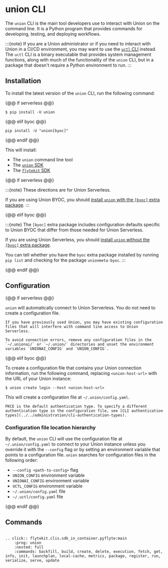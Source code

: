 # union CLI

The `union` CLI is the main tool developers use to interact with Union on the command line. It is a Python program that provides commands for developing, testing, and deploying workflows.

:::{note}
If you are a Union administrator or if you need to interact with Union in a CI/CD environment, you may want to use the [`uctl` CLI](uctl-cli/index) instead. The `uctl` CLI is a binary executable that provides system management functions, along with much of the functionality of the `union` CLI, but in a package that doesn't require a Python environment to run.
:::

## Installation

To install the latest version of the `union` CLI, run the following command:

{@@ if serverless @@}

```{code-block} shell
$ pip install -U union
```

{@@ elif byoc @@}

```{code-block} shell
pip install -U "union[byoc]"
```

{@@ endif @@}

This will install:
* The `union` command line tool
* The [`union` SDK](./sdk/index)
* The [`flytekit` SDK](https://docs.flyte.org/en/latest/api/flytekit/docs_index.html)

{@@ if serverless @@}

:::{note}
These directions are for Union Serverless.

If you are using Union BYOC, you should [install `union` with the `[byoc]` extra package](https://docs.union.ai/byoc/api/union-cli).
:::

{@@ elif byoc @@}

:::{note}
The `[byoc]` extra package includes configuration defaults specific to Union BYOC that differ from those needed for Union Serverless.

If you are using Union Serverless, you should [install `union` without the `[byoc]` extra package](https://docs.union.ai/serverless/api/union-cli).

You can tell whether you have the `byoc` extra package installed by running `pip list` and checking for the package `unionmeta-byoc`.
:::

{@@ endif @@}

## Configuration

{@@ if serverless @@}

`union` will automatically connect to Union Serverless. You do not need to create a configuration file.

```{warning}
If you have previously used Union, you may have existing configuration files that will interfere with command line access to Union Serverless.

To avoid connection errors, remove any configuration files in the `~/.unionai/` or `~/.union/` directories and unset the environment variables `UNIONAI_CONFIG` and `UNION_CONFIG`.
```

{@@ elif byoc @@}

To create a configuration file that contains your Union connection information, run the following command, replacing `<union-host-url>` with the URL of your Union instance:

```{code-block} shell
$ union create login --host <union-host-url>
```

This will create a configuration file at `~/.union/config.yaml`.

```{note}
PKCE is the default authentication type. To specify a different authentication type in the configuration file, see [CLI authentication types](../../administration/cli-authentication-types).
```

### Configuration file location hierarchy

By default, the `union` CLI will use the configuration file at `~/.union/config.yaml` to connect to your Union instance unless you override it with the `--config` flag or by setting an environment variable that points to a configuration file. `union` searches for configuration files in the following order:

* `--config <path-to-config>` flag
* `UNION_CONFIG` environment variable
* `UNIONAI_CONFIG` environment variable
* `UCTL_CONFIG` environment variable
* `~/.union/config.yaml` file
* `~/.uctl/config.yaml` file

{@@ endif @@}

## Commands

```{eval-rst}

.. click:: flytekit.clis.sdk_in_container.pyflyte:main
    :prog: union
    :nested: full
    :commands: backfill, build, create, delete, execution, fetch, get, info, init, launchplan, local-cache, metrics, package, register, run, serialize, serve, update

```